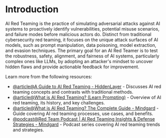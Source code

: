 # Introduction

AI Red Teaming is the practice of simulating adversarial attacks against AI systems to proactively identify vulnerabilities, potential misuse scenarios, and failure modes before malicious actors do. Distinct from traditional cybersecurity red teaming, it focuses on the unique attack surfaces of AI models, such as prompt manipulation, data poisoning, model extraction, and evasion techniques. The primary goal for an AI Red Teamer is to test the robustness, safety, alignment, and fairness of AI systems, particularly complex ones like LLMs, by adopting an attacker's mindset to uncover hidden flaws and provide actionable feedback for improvement.

Learn more from the following resources:

- [@article@A Guide to AI Red Teaming - HiddenLayer](https://hiddenlayer.com/innovation-hub/a-guide-to-ai-red-teaming/) - Discusses AI red teaming concepts and contrasts with traditional methods.
- [@article@What is AI Red Teaming? (Learn Prompting)](https://learnprompting.org/blog/what-is-ai-red-teaming) - Overview of AI red teaming, its history, and key challenges.
- [@article@What is AI Red Teaming? The Complete Guide - Mindgard](https://mindgard.ai/blog/what-is-ai-red-teaming) - Guide covering AI red teaming processes, use cases, and benefits.
- [@podcast@Red Team Podcast | AI Red Teaming Insights & Defense Strategies - Mindgard](https://mindgard.ai/podcast/red-team) - Podcast series covering AI red teaming trends and strategies.
